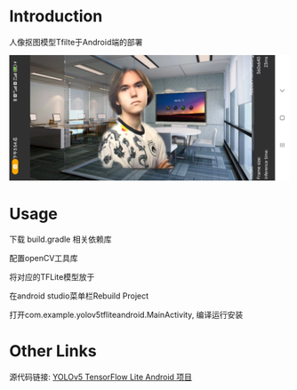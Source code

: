 # Introduction
人像抠图模型Tfilte于Android端的部署

![人像抠图示例](https://github.com/xiaoboluo6/Portrait_Matting_tflite_Android/blob/master/Renderings/picture1.jpg)


# Usage
下载 build.gradle 相关依赖库  

配置openCV工具库

将对应的TFLite模型放于

在android studio菜单栏Rebuild Project  

打开com.example.yolov5tfliteandroid.MainActivity, 编译运行安装  


# Other Links
源代码链接: [YOLOv5 TensorFlow Lite Android 项目](https://github.com/yyccR/yolov5-tflite-android)

